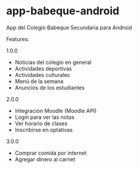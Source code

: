 app-babeque-android
===================

App del Colegio Babeque Secundaria para Android

Features:

1.0.0
- Noticias del colegio en general
- Actividades deportivas
- Actividades culturales
- Menú de la semana
- Anuncios de los estudiantes

2.0.0
- Integración Moodle (Moodle API)
- Login para ver las notas
- Ver horario de clases
- Inscribirse en optativas

3.0.0
- Comprar comida por internet
- Agregar dinero al carnet
